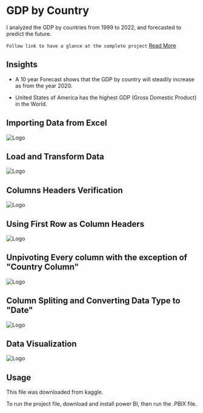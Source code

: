 # GDP by Country

I analyzed the GDP by countries from 1999 to 2022, and forecasted to predict the future.


`Follow link to have a glance at the complete project` [Read More](https://njimonda.github.io/gdpDemo/)

## Insights

- A 10 year Forecast shows that the GDP by country will steadily increase as from the year 2020.

- United States of America has the highest GDP (Gross Domestic Product) in the World.

## Importing Data from Excel

![Logo](https://github.com/njimonda/GDP-by-Country-1999-2022/blob/main/steps/1.png)

## Load and Transform Data

![Logo](https://github.com/njimonda/GDP-by-Country-1999-2022/blob/main/steps/2.png)

## Columns Headers Verification

![Logo](https://github.com/njimonda/GDP-by-Country-1999-2022/blob/main/steps/3.png)

## Using First Row as Column Headers

![Logo](https://github.com/njimonda/GDP-by-Country-1999-2022/blob/main/steps/4.png)

## Unpivoting Every column with the exception of "Country Column"

![Logo](https://github.com/njimonda/GDP-by-Country-1999-2022/blob/main/steps/6.png)

## Column Spliting and Converting Data Type to "Date"

![Logo](https://github.com/njimonda/GDP-by-Country-1999-2022/blob/main/steps/7.png)

## Data Visualization

![Logo](https://github.com/njimonda/GDP-by-Country-1999-2022/blob/main/steps/9.png)


## Usage

This file was downloaded from kaggle. 


To run the project file, download and install power BI, then run the .PBIX file. 


